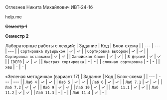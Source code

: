 Оглезнев Никита Михайлович ИВТ-24-1б

help.me

~~Семестр 1~~

**Семестр 2**


Лабораторные работы с лекций:
| Задание | Код | Блок-схема |
| --- | --- | --- |
| `Сортировка пузырьком` | ✓  | ✓ |
| `Сортировка выбором` | ✓  | ✓ |
| `Сортировка вставками` | ✓  | ✓ |
| `Ханойская башня` | ✓  | ✓ |
| `8 ферзей` | ✓  | ✓ |
| `IDEF0` | ✓  | ✓ |
| `быстрая сортировка` | -  | - |
| `сложная сортировка` | -  | - |
| `хеш` | -  | - |



«Зеленая методичка» (вариант 17)
| Задание | Код | Блок-схема |
| --- | --- | --- |
| `Лаб 4` | ✓  | ✓ |
| `Лаб 5` | ✓  | ✓ |
| `Лаб 6` | ✓  | ✓ |
| `Лаб 7.1` | ✓  | ✓ |
| `Лаб 7.2` | ✓  | ✓ |
| `Лаб 9` | ✓  | ✓ |
| `Лаб 10` | ✓  | ✓ |
| `Лаб 11.1` | ✓  | ✓ |
| `Лаб 11.2` | ✓  | ✓ |
| `Лаб 11.3` | -  | - |
| `Лаб 11.4` | ✓  | - |
